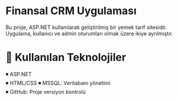 # Finansal CRM Uygulaması

Bu proje, ASP.NET kullanılarak geliştirilmiş bir yemek tarif sitesidir. Uygulama, kullanıcı ve admin oturumları olmak üzere ikiye ayrılmıştır.


# 🔨  Kullanılan Teknolojiler
◾ ASP.NET  
◾ HTML/CSS 
◾ MSSQL: Veritabanı yönetimi  
◾ GitHub: Proje versiyon kontrolü 
